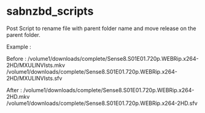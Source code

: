 # sabnzbd_scripts
Post Script to rename file with parent folder name and move release on the parent folder.

Example :

Before :
/volume1/downloads/complete/Sense8.S01E01.720p.WEBRip.x264-2HD/MXULlNVIsts.mkv
/volume1/downloads/complete/Sense8.S01E01.720p.WEBRip.x264-2HD/MXULlNVIsts.sfv

After :
/volume1/downloads/complete/Sense8.S01E01.720p.WEBRip.x264-2HD.mkv
/volume1/downloads/complete/Sense8.S01E01.720p.WEBRip.x264-2HD.sfv
